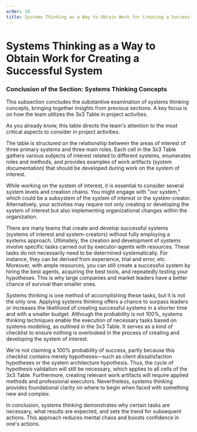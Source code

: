 ```yaml
---
order: 10
title: Systems Thinking as a Way to Obtain Work for Creating a Successful System
---
```


# Systems Thinking as a Way to Obtain Work for Creating a Successful System

### Conclusion of the Section: Systems Thinking Concepts

This subsection concludes the substantive examination of systems thinking concepts, bringing together insights from previous sections. A key focus is on how the team utilizes the 3x3 Table in project activities.

As you already know, this table directs the team's attention to the most critical aspects to consider in project activities.

The table is structured on the relationship between the areas of interest of three primary systems and three main roles. Each cell in the 3x3 Table gathers various subjects of interest related to different systems, enumerates roles and methods, and provides examples of work artifacts (system documentation) that should be developed during work on the system of interest.

While working on the system of interest, it is essential to consider several system levels and creation chains. You might engage with "our system," which could be a subsystem of the system of interest or the system-creator. Alternatively, your activities may require not only creating or developing the system of interest but also implementing organizational changes within the organization.

There are many teams that create and develop successful systems (systems of interest and system-creators) without fully employing a systems approach. Ultimately, the creation and development of systems involve specific tasks carried out by executor-agents with resources. These tasks do not necessarily need to be determined systematically. For instance, they can be derived from experience, trial and error, etc. Moreover, with ample resources, you can still create a successful system by hiring the best agents, acquiring the best tools, and repeatedly testing your hypotheses. This is why large companies and market leaders have a better chance of survival than smaller ones.

Systems thinking is one method of accomplishing these tasks, but it is not the only one. Applying systems thinking offers a chance to surpass leaders or increases the likelihood of creating successful systems in a shorter time and with a smaller budget. Although the probability is not 100%, systems thinking techniques enable the execution of necessary tasks based on systems modeling, as outlined in the 3x3 Table. It serves as a kind of checklist to ensure nothing is overlooked in the process of creating and developing the system of interest.

We're not claiming a 100% probability of success, partly because this checklist contains merely hypotheses—such as client dissatisfaction hypotheses or the system architecture hypothesis. Thus, the cycle of hypothesis validation will still be necessary, which applies to all cells of the 3x3 Table. Furthermore, creating relevant work artifacts will require applied methods and professional executors. Nevertheless, systems thinking provides foundational clarity on where to begin when faced with something new and complex.

In conclusion, systems thinking demonstrates why certain tasks are necessary, what results are expected, and sets the trend for subsequent actions. This approach reduces mental chaos and boosts confidence in one's actions.